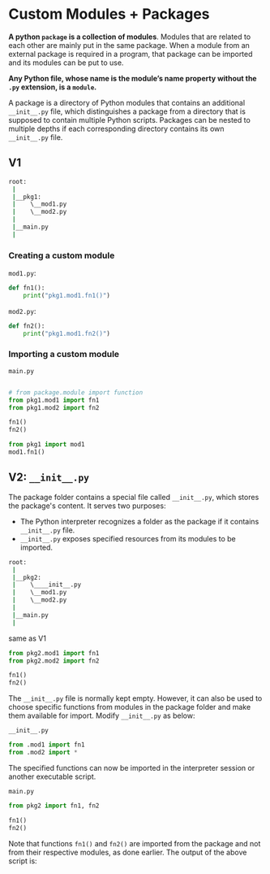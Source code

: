# Custom Modules + Packages

**A python `package` is a collection of modules**. Modules that are related to each other are mainly put in the same package. When a module from an external package is required in a program, that package can be imported and its modules can be put to use.

**Any Python file, whose name is the module’s name property without the `.py` extension, is a `module`.**

A package is a directory of Python modules that contains an additional `__init__.py` file, which distinguishes a package from a directory that is supposed to contain multiple Python scripts. Packages can be nested to multiple depths if each corresponding directory contains its own `__init__.py` file.

## V1

```bash
root:
 |
 |__pkg1:
 |    \__mod1.py
 |    \__mod2.py
 |
 |__main.py
 |
```

### Creating a custom module

`mod1.py`:

```python
def fn1():
    print("pkg1.mod1.fn1()")
```

`mod2.py`:

```python
def fn2():
    print("pkg1.mod1.fn2()")
```

### Importing a custom module

`main.py`

```python

# from package.module import function
from pkg1.mod1 import fn1
from pkg1.mod2 import fn2

fn1()
fn2()

from pkg1 import mod1
mod1.fn1()
```

## V2:  `__init__.py`

The package folder contains a special file called `__init__.py`, which stores the package's content. It serves two purposes:

- The Python interpreter recognizes a folder as the package if it contains `__init__.py` file.
- `__init__.py` exposes specified resources from its modules to be imported.

```bash
root:
 |
 |__pkg2:
 |    \____init__.py
 |    \__mod1.py
 |    \__mod2.py
 |
 |__main.py
 |
```

same as V1

```python
from pkg2.mod1 import fn1
from pkg2.mod2 import fn2

fn1()
fn2()
```

The `__init__.py` file is normally kept empty. However, it can also be used to choose specific functions from modules in the package folder and make them available for import. Modify `__init__.py` as below:

`__init__.py`

```python
from .mod1 import fn1
from .mod2 import *
```

The specified functions can now be imported in the interpreter session or another executable script.

`main.py`

```python
from pkg2 import fn1, fn2

fn1()
fn2()
```

Note that functions `fn1()` and `fn2()` are imported from the package and not from their respective modules, as done earlier. The output of the above script is:

